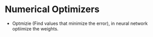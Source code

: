 # Numerical Optimizers
- Optmizie (Find values that minimize the error), in neural network optiimize the weights.